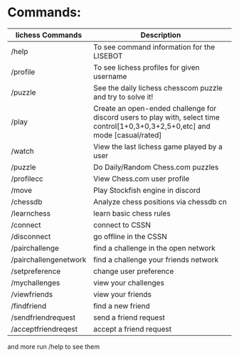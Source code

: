 # Commands:
| lichess Commands                   | Description |
|----------------------------| ----------- |
| /help                      | To see command information for the LISEBOT       |
| /profile                   | To see lichess profiles for given username       |
| /puzzle                    | See the daily lichess chesscom puzzle and try to solve it! |
| /play                      | Create an open-ended challenge for discord users to play with, select time control[1+0,3+0,3+2,5+0,etc] and mode [casual/rated] |
| /watch                     | View the last lichess game played by a user  |
| /puzzle      | Do Daily/Random Chess.com puzzles     |
| /profilecc   | View Chess.com user profile           |
| /move       |  Play Stockfish engine in discord          |
| /chessdb    | Analyze chess positions via chessdb cn |
| /learnchess    |  learn basic chess rules       |
| /connect       | connect to CSSN |
| /disconnect   | go offline in the CSSN |
| /pairchallenge | find a challenge in the open network |
| /pairchallengenetwork | find a challenge your friends network |
| /setpreference | change user preference |
| /mychallenges | view your challenges |
| /viewfriends | view your friends |
| /findfriend | find a new friend |
| /sendfriendrequest | send a friend request |
| /acceptfriendreqest | accept a friend request |

and more run /help to see them